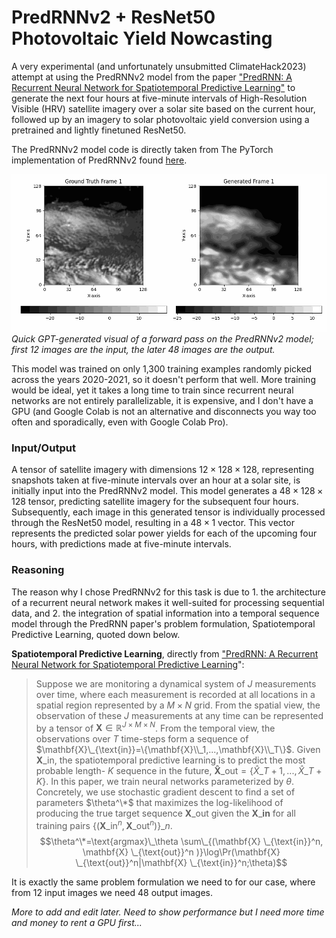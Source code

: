 # PredRNNv2 + ResNet50 Photovoltaic Yield Nowcasting
A very experimental (and unfortunately unsubmitted ClimateHack2023) attempt at using the PredRNNv2 model from the paper ["PredRNN: A Recurrent Neural Network for Spatiotemporal Predictive Learning"](https://arxiv.org/abs/2103.09504) to generate the next four hours at five-minute intervals of High-Resolution Visible (HRV) satellite imagery over a solar site based on the current hour, followed up by an imagery to solar photovoltaic yield conversion using a pretrained and lightly finetuned ResNet50. 

The PredRNNv2 model code is directly taken from The PyTorch implementation of PredRNNv2 found [here](https://github.com/thuml/predrnn-pytorch).

![Quick GPT-generated visual of a forward pass on the PredRNNv2 model; the first 12 images are the input, the later 48 images are the output.](temp_ex.gif)
*Quick GPT-generated visual of a forward pass on the PredRNNv2 model; first 12 images are the input, the later 48 images are the output.*

This model was trained on only 1,300 training examples randomly picked across the years 2020-2021, so it doesn't perform that well. More training would be ideal, yet it takes a long time to train since recurrent neural networks are not entirely parallelizable, it is expensive, and I don't have a GPU (and Google Colab is not an alternative and disconnects you way too often and sporadically, even with Google Colab Pro).

### Input/Output
A tensor of satellite imagery with dimensions $12 \times 128 \times 128$, representing snapshots taken at five-minute intervals over an hour at a solar site, is initially input into the PredRNNv2 model. This model generates a $48 \times 128 \times 128$ tensor, predicting satellite imagery for the subsequent four hours. Subsequently, each image in this generated tensor is individually processed through the ResNet50 model, resulting in a $48 \times 1$ vector. This vector represents the predicted solar power yields for each of the upcoming four hours, with predictions made at five-minute intervals.

### Reasoning
The reason why I chose PredRNNv2 for this task is due to 1. the architecture of a recurrent neural network makes it well-suited for processing sequential data, and 2. the integration of spatial information into a temporal sequence model through the PredRNN paper's problem formulation, Spatiotemporal Predictive Learning, quoted down below.

**Spatiotemporal Predictive Learning**, directly from ["PredRNN: A Recurrent Neural Network for Spatiotemporal Predictive Learning](https://arxiv.org/abs/2103.09504)":
> Suppose we are monitoring a dynamical system of $J$ measurements over time, where each measurement is recorded at all locations in a spatial region represented by a $M\times N$ grid. From the spatial view, the observation of these $J$ measurements at any time can be represented by a tensor of $\mathbf{X} \in \mathbb{R}^{J \times M \times N}$. From the temporal view, the observations over $T$ time-steps form a sequence of $\mathbf{X}\_{\text{in}}=\{\mathbf{X}\\_1,...,\mathbf{X}\\_T\}$. Given $\mathbf{X}\_{\text{in}}$, the spatiotemporal predictive learning is to predict the most probable length- $K$ sequence in the future, $\mathbf{\hat{X}}\_{\text{out}}=\{{\hat{X}}\_{T+1},...,\hat{X}\_{T+K}\}$. In this paper, we train neural networks parameterized by $\theta$. Concretely, we use stochastic gradient descent to find a set of parameters $\theta^\*$ that maximizes the log-likelihood of producing the true target sequence $\mathbf{X}\_{\text{out}}$ given the  $\mathbf{X}\_{\textbf{in}}$ for all training pairs $\{(\mathbf{X} \_{\text{in}}^n, \mathbf{X}\_{\text{out}}^n )\}\_n$. 
$$\theta^\*=\text{argmax}\_\theta \sum\_{(\mathbf{X} \_{\text{in}}^n, \mathbf{X} \_{\text{out}}^n )}\log\Pr(\mathbf{X} \_{\text{out}}^n|\mathbf{X} \_{\text{in}}^n;\theta)$$

It is exactly the same problem formulation we need to for our case, where from 12 input images we need 48 output images.

_More to add and edit later. Need to show performance but I need more time and money to rent a GPU first..._
